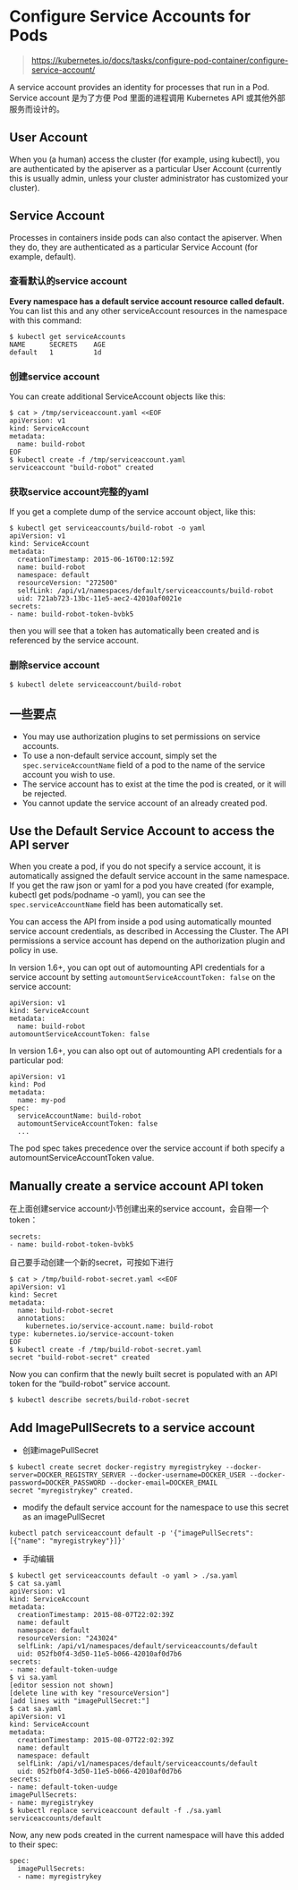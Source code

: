 # Configure Service Accounts for Pods

> https://kubernetes.io/docs/tasks/configure-pod-container/configure-service-account/  

A service account provides an identity for processes that run in a Pod.  
Service account 是为了方便 Pod 里面的进程调用 Kubernetes API 或其他外部服务而设计的。  

## User Account

When you (a human) access the cluster (for example, using kubectl), you are authenticated by the apiserver as a particular User Account
(currently this is usually admin, unless your cluster administrator has customized your cluster).   

## Service Account

Processes in containers inside pods can also contact the apiserver. When they do, they are authenticated as a particular Service Account
(for example, default).  

### 查看默认的service account

**Every namespace has a default service account resource called default.**  
You can list this and any other serviceAccount resources in the namespace with this command:  
```
$ kubectl get serviceAccounts
NAME      SECRETS    AGE
default   1          1d
```

### 创建service account

You can create additional ServiceAccount objects like this:  
```
$ cat > /tmp/serviceaccount.yaml <<EOF
apiVersion: v1
kind: ServiceAccount
metadata:
  name: build-robot
EOF
$ kubectl create -f /tmp/serviceaccount.yaml
serviceaccount "build-robot" created
```

### 获取service account完整的yaml 

If you get a complete dump of the service account object, like this:  
```
$ kubectl get serviceaccounts/build-robot -o yaml
apiVersion: v1
kind: ServiceAccount
metadata:
  creationTimestamp: 2015-06-16T00:12:59Z
  name: build-robot
  namespace: default
  resourceVersion: "272500"
  selfLink: /api/v1/namespaces/default/serviceaccounts/build-robot
  uid: 721ab723-13bc-11e5-aec2-42010af0021e
secrets:
- name: build-robot-token-bvbk5
```
then you will see that a token has automatically been created and is referenced by the service account.  

### 删除service account

```
$ kubectl delete serviceaccount/build-robot
```

## 一些要点

- You may use authorization plugins to set permissions on service accounts.  
- To use a non-default service account, simply set the `spec.serviceAccountName` field of a pod to the name of the service account 
you wish to use.  
- The service account has to exist at the time the pod is created, or it will be rejected.  
- You cannot update the service account of an already created pod.  

## Use the Default Service Account to access the API server

When you create a pod, if you do not specify a service account, it is automatically assigned the default service account 
in the same namespace. If you get the raw json or yaml for a pod you have created (for example, kubectl get pods/podname -o yaml), 
you can see the `spec.serviceAccountName` field has been automatically set.  

You can access the API from inside a pod using automatically mounted service account credentials, as described in Accessing the Cluster. 
The API permissions a service account has depend on the authorization plugin and policy in use.  

In version 1.6+, you can opt out of automounting API credentials for a service account 
by setting `automountServiceAccountToken: false` on the service account:  
```
apiVersion: v1
kind: ServiceAccount
metadata:
  name: build-robot
automountServiceAccountToken: false
```

In version 1.6+, you can also opt out of automounting API credentials for a particular pod:  
```
apiVersion: v1
kind: Pod
metadata:
  name: my-pod
spec:
  serviceAccountName: build-robot
  automountServiceAccountToken: false
  ...
```
The pod spec takes precedence over the service account if both specify a automountServiceAccountToken value.  

## Manually create a service account API token

在上面创建service account小节创建出来的service account，会自带一个token：  
```
secrets:
- name: build-robot-token-bvbk5
```

自己要手动创建一个新的secret，可按如下进行
```
$ cat > /tmp/build-robot-secret.yaml <<EOF
apiVersion: v1
kind: Secret
metadata:
  name: build-robot-secret
  annotations:
    kubernetes.io/service-account.name: build-robot
type: kubernetes.io/service-account-token
EOF
$ kubectl create -f /tmp/build-robot-secret.yaml
secret "build-robot-secret" created
```
Now you can confirm that the newly built secret is populated with an API token for the “build-robot” service account.  
```
$ kubectl describe secrets/build-robot-secret
```

## Add ImagePullSecrets to a service account

- 创建imagePullSecret  
```
$ kubectl create secret docker-registry myregistrykey --docker-server=DOCKER_REGISTRY_SERVER --docker-username=DOCKER_USER --docker-password=DOCKER_PASSWORD --docker-email=DOCKER_EMAIL
secret "myregistrykey" created.
```

- modify the default service account for the namespace to use this secret as an imagePullSecret  
```
kubectl patch serviceaccount default -p '{"imagePullSecrets": [{"name": "myregistrykey"}]}'
```

- 手动编辑  
```
$ kubectl get serviceaccounts default -o yaml > ./sa.yaml
$ cat sa.yaml
apiVersion: v1
kind: ServiceAccount
metadata:
  creationTimestamp: 2015-08-07T22:02:39Z
  name: default
  namespace: default
  resourceVersion: "243024"
  selfLink: /api/v1/namespaces/default/serviceaccounts/default
  uid: 052fb0f4-3d50-11e5-b066-42010af0d7b6
secrets:
- name: default-token-uudge
$ vi sa.yaml
[editor session not shown]
[delete line with key "resourceVersion"]
[add lines with "imagePullSecret:"]
$ cat sa.yaml
apiVersion: v1
kind: ServiceAccount
metadata:
  creationTimestamp: 2015-08-07T22:02:39Z
  name: default
  namespace: default
  selfLink: /api/v1/namespaces/default/serviceaccounts/default
  uid: 052fb0f4-3d50-11e5-b066-42010af0d7b6
secrets:
- name: default-token-uudge
imagePullSecrets:
- name: myregistrykey
$ kubectl replace serviceaccount default -f ./sa.yaml
serviceaccounts/default
```

Now, any new pods created in the current namespace will have this added to their spec:  

```
spec:
  imagePullSecrets:
  - name: myregistrykey
```
